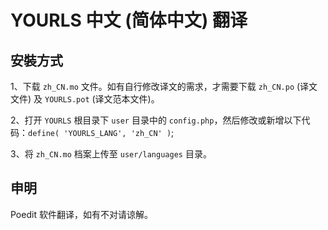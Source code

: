 # YOURLS 中文 (简体中文) 翻译

## 安裝方式
1、下载 `zh_CN.mo` 文件。如有自行修改译文的需求，才需要下载 `zh_CN.po` (译文文件) 及 `YOURLS.pot` (译文范本文件)。

2、打开 `YOURLS` 根目录下 `user` 目录中的 `config.php`，然后修改或新增以下代码：`define( 'YOURLS_LANG', 'zh_CN' )`;

3、将 `zh_CN.mo` 档案上传至 `user/languages` 目录。

## 申明
Poedit 软件翻译，如有不对请谅解。

